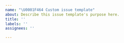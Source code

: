 ```yaml
---
name: "\U0001F464 Custom issue template"
about: Describe this issue template's purpose here.
title: ''
labels: ''
assignees: ''

---
```



